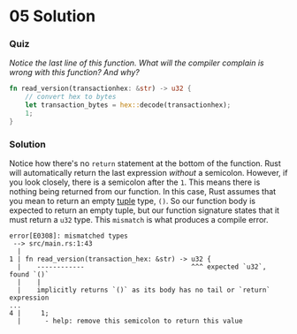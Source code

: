 # 05 Solution

### Quiz
*Notice the last line of this function. What will the compiler complain is wrong with this function? And why?*
```rust
fn read_version(transactionhex: &str) -> u32 {
    // convert hex to bytes
    let transaction_bytes = hex::decode(transactionhex);
    1;
}
```

### Solution
Notice how there's no `return` statement at the bottom of the function. Rust will automatically return the last expression *without* a semicolon. However, if you look closely, there is a semicolon after the `1`. This means there is nothing being returned from our function. In this case, Rust assumes that you mean to return an empty [tuple](https://doc.rust-lang.org/std/primitive.tuple.html) type, `()`. So our function body is expected to return an empty tuple, but our function signature states that it must return a `u32` type. This `mismatch` is what produces a compile error.
```console
error[E0308]: mismatched types
 --> src/main.rs:1:43
  |
1 | fn read_version(transaction_hex: &str) -> u32 {
  |    ------------                           ^^^ expected `u32`, found `()`
  |    |
  |    implicitly returns `()` as its body has no tail or `return` expression
...
4 |     1;
  |      - help: remove this semicolon to return this value
```
